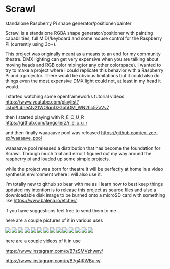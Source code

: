 # Scrawl
standalone Raspberry Pi shape generator/positioner/painter

Scrawl is a standalone RGBA shape generator/positioner with painting capabilities, full MIDI/keyboard and some mouse control for the Raspberry Pi (currently using 3b+).

This project was originally meant as a means to an end for my community theatre. DMX lighting can get very expensive when you are talking about moving heads and RGB color mixing(or any other colorspace). I wanted to try to make a project where I could replicate this behavior with a Raspberry Pi and a projector. There would be obvious limitations but it could also do things even the most expensive DMX light could not, at least in my head it would.

I started watching some openframeworks tutorial videos https://www.youtube.com/playlist?list=PL4neAtv21WOlqpDzGqbGM_WN2hc5ZaVv7

then I started playing with R_E_C_U_R https://github.com/langolierz/r_e_c_u_r

and then finally waaaaave pool was released https://github.com/ex-zee-ex/waaaave_pool

waaaaave pool released a distribution that has become the foundation for Scrawl. Through much trial and error I figured out my way around the raspberry pi and loaded up some simple projects.

while the project was born for theatre it will be perfectly at home in a video synthesis environment where I will also use it.

I'm totally new to github so bear with me as I learn how to best keep things updated my intention is to release this project as source files and also a downloadable disk image to be burned onto a microSD card with something like https://www.balena.io/etcher/

if you have suggestions feel free to send them to me

here are a couple pictures of it in various uses

![](https://i.imgur.com/4pMT7vB.png)
![](https://i.imgur.com/d76o9V5.png)
![](https://i.imgur.com/ktaxpIt.png)
![](https://i.imgur.com/frjxfF0.png)
![](https://i.imgur.com/L0MkPR3.png)
![](https://i.imgur.com/bPZvw5u.png)
![](https://i.imgur.com/hDEZ2oK.png)
![](https://i.imgur.com/dbD3T6P.png)
![](https://i.imgur.com/IVpBQpV.png)
![](https://i.imgur.com/k4utdDs.png)
![](https://i.imgur.com/LxBydcl.png)
![](https://i.imgur.com/mVPjNtP.png)
![](https://i.imgur.com/PRFt8oZ.png)
![](https://i.imgur.com/kBNhmNM.png)


here are a couple videos of it in use 

https://www.instagram.com/p/B7zSMVzhwnv/ 

https://www.instagram.com/p/B7g4iRWBu-v/
